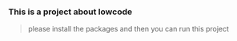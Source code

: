 ### This is a project about lowcode
> please install the packages and then you can run this project
